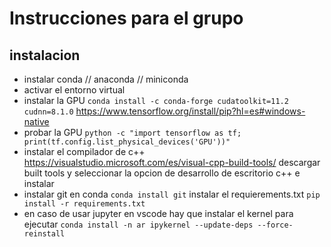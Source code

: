 # Instrucciones para el grupo
## instalacion
 - instalar conda // anaconda // miniconda
 - activar el entorno virtual
 - instalar la GPU `conda install -c conda-forge cudatoolkit=11.2 cudnn=8.1.0` https://www.tensorflow.org/install/pip?hl=es#windows-native 
 - probar la GPU `python -c "import tensorflow as tf; print(tf.config.list_physical_devices('GPU'))"`
 - instalar el compilador de c++ https://visualstudio.microsoft.com/es/visual-cpp-build-tools/ descargar built tools y seleccionar la opcion de  desarrollo de escritorio c++ e instalar
 - instalar git en conda `conda install git`
 instalar el requierements.txt `pip install -r requirements.txt`
 - en caso de usar jupyter en vscode hay que instalar el kernel para ejecutar `conda install -n ar ipykernel --update-deps --force-reinstall`
